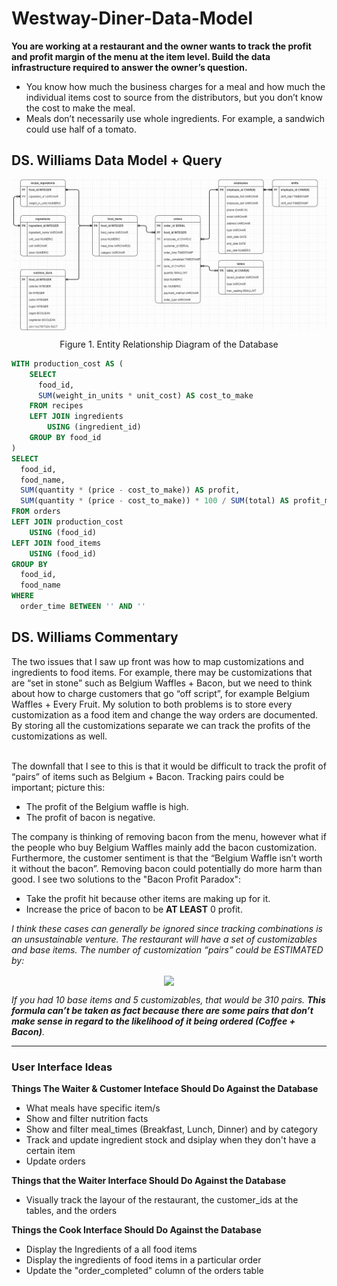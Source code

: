 <h1>Westway-Diner-Data-Model</h1>

<b>You are working at a restaurant and the owner wants to track the profit and profit margin of the menu at the item level. Build the data infrastructure required to answer the owner’s question.</b>
<ul>
  <li> You know how much the business charges for a meal and how much the individual items cost to source from the distributors, but you don’t know the cost to make the meal. </li>
  <li> Meals don’t necessarily use whole ingredients. For example, a sandwich could use half of a tomato. </li>
</ul>

<h2> DS. Williams Data Model + Query </h2>
<p align='center'>
    <img src="./West-Way-Model.png" align='center' width="1000" />
    <p align='center'> Figure 1. Entity Relationship Diagram of the Database </p>
</p>


```sql
WITH production_cost AS (
    SELECT
      food_id,
      SUM(weight_in_units * unit_cost) AS cost_to_make
    FROM recipes
    LEFT JOIN ingredients
        USING (ingredient_id)
    GROUP BY food_id
)
SELECT
  food_id,
  food_name,
  SUM(quantity * (price - cost_to_make)) AS profit,
  SUM(quantity * (price - cost_to_make)) * 100 / SUM(total) AS profit_margin
FROM orders
LEFT JOIN production_cost
    USING (food_id)
LEFT JOIN food_items
    USING (food_id)
GROUP BY 
  food_id, 
  food_name
WHERE 
  order_time BETWEEN '' AND ''
```



<h2> DS. Williams Commentary </h2>
The two issues that I saw up front was how to map customizations and ingredients to food items. For example, there may be customizations that are “set in stone” such as Belgium Waffles + Bacon, but we need to think about how to charge customers that go “off script”, for example Belgium Waffles + Every Fruit. My solution to both problems is to store every customization as a food item and change the way orders are documented. By storing all the customizations separate we can track the profits of the customizations as well. <br></br>

The downfall that I see to this is that it would be difficult to track the profit of “pairs”  of items such as Belgium + Bacon. Tracking pairs could be important; picture this:
<ul>
  <li> The profit of the Belgium waffle is high. </li>
  <li> The profit of bacon is negative. </li>
</ul>

The company is thinking of removing bacon from the menu, however what if the people who buy Belgium Waffles mainly add the bacon customization. Furthermore, the customer sentiment is that the “Belgium Waffle isn’t worth it without the bacon”. Removing bacon could potentially do more harm than good. I see two solutions to the "Bacon Profit Paradox":
<ul>
  <li> Take the profit hit because other items are making up for it. </li>
  <li> Increase the price of bacon to be <b>AT LEAST</b> 0 profit. </li>
</ul>

<i>I think these cases can generally be ignored since tracking combinations is an unsustainable venture. The restaurant will have a set of customizables and base items. The number of customization “pairs” could be ESTIMATED by: </i>

<p align='center'>
    <img align='center' width='250' src="https://render.githubusercontent.com/render/math?math=\textrm{Pairs} = \textrm{Base Items} \cdot \sum_{k=1}^{C}{C \choose k}"> 
</p>

<i>If you had 10 base items and 5 customizables, that would be 310 pairs. <b>This formula can’t be taken as fact because there are some pairs that don’t make sense in regard to the likelihood of it being ordered (Coffee + Bacon)</b></i>. <br />
  
<hr>

<h3> User Interface Ideas </h3>
<b>Things The Waiter & Customer Inteface Should Do Against the Database</b>
<ul>
  <li> What meals have specific item/s </li>
  <li> Show and filter nutrition facts </li>
  <li> Show and filter meal_times (Breakfast, Lunch, Dinner) and by category </li>
  <li> Track and update ingredient stock and dsiplay when they don't have a certain item </li>
  <li> Update orders </li>
</ul>

<b>Things that the Waiter Interface Should Do Against the Database</b>
<ul>
  <li> Visually track the layour of the restaurant, the customer_ids at the tables, and the orders </li>
</ul>

<b>Things the Cook Interface Should Do Against the Database</b>
<ul>
  <li> Display the Ingredients of a all food items </li>
  <li> Display the ingredients of food items in a particular order </li>
  <li> Update the "order_completed" column of the orders table </li>
</ul>



